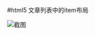 #html5 文章列表中的item布局


![截图](https://github.com/ksharpdabu/TestMarginAuto/blob/master/ScreenImage/2016-04-25_150618.png)

